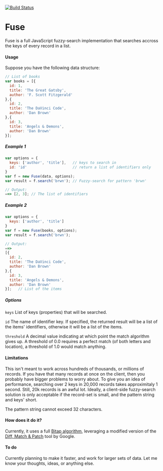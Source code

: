 [![Build Status](https://secure.travis-ci.org/krisk/Fuse.png?branch=master)](http://travis-ci.org/krisk/Fuse)

Fuse
====

Fuse is a full JavaScript fuzzy-search implementation that searches accross the keys of every record in a list.

#### Usage

Suppose you have the following data structure:

```javascript
// List of books
var books = [{
  id: 1,
  title: 'The Great Gatsby',
  author: 'F. Scott Fitzgerald'
},{
  id: 2,
  title: 'The DaVinci Code',
  author: 'Dan Brown'
},{
  id: 3,
  title: 'Angels & Demons',
  author: 'Dan Brown'
}];
```

##### Example 1

```javascript
var options = {
  keys: ['author', 'title'],   // keys to search in
  id: 'id'                     // return a list of identifiers only
}
var f = new Fuse(data, options);
var result = f.search('brwn'); // Fuzzy-search for pattern 'brwn'

// Output:
==> [2, 3]; // The list of identifiers
```

##### Example 2

```javascript
var options = {
  keys: ['author', 'title']
}
var f = new Fuse(books, options);
var result = f.search('brwn');

// Output:
==>
[{
  id: 2,
  title: 'The DaVinci Code',
  author: 'Dan Brown'
},{
  id: 3,
  title: 'Angels & Demons',
  author: 'Dan Brown'
}];   // List of the items
```

##### Options

`keys`
List of keys (properties) that will be searched.

`id`
The name of identifier key.  If specified, the returned result will be a list of the items' identifiers, otherwise it will be a list of the items.

`threshold`
A decimal value indicating at which point the match algorithm gives up. A threshold of 0.0 requires a perfect match (of both letters and location), a threshold of 1.0 would match anything.

#### Limitations

This isn't meant to work across hundreds of thousands, or millions of records.  If you have that many records at once on the client, then you probably have bigger problems to worry about.  To give you an idea of performance, searching over 2 keys in 20,000 records takes approximitaly 1 second.  Still, 20k records is an awful lot.  Ideally, a client-side fuzzy-search solution is only acceptable if the record-set is small, and the pattern string and keys' short.

The pattern string cannot exceed 32 characters.

#### How does it do it?

Currently, it uses a full [Bitap algorithm](http://en.wikipedia.org/wiki/Bitap_algorithm "Bitap algorithm - wiki"), leveraging a modified version of the [Diff, Match & Patch](http://code.google.com/p/google-diff-match-patch/ "Diff, Match & Patch") tool by Google.

#### To do

Currently planning to make it faster, and work for larger sets of data. Let me know your thoughts, ideas, or anything else.
